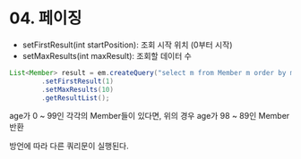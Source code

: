 # 04. 페이징
- setFirstResult(int startPosition): 조회 시작 위치 (0부터 시작)
- setMaxResults(int maxResult): 조회할 데이터 수
```java
List<Member> result = em.createQuery("select m from Member m order by m.age desc", Member.class)
        .setFirstResult(1)
        .setMaxResults(10)
        .getResultList();
```
age가 0 ~ 99인 각각의 Member들이 있다면, 위의 경우 age가 98 ~ 89인 Member 반환

방언에 따라 다른 쿼리문이 실행된다.
